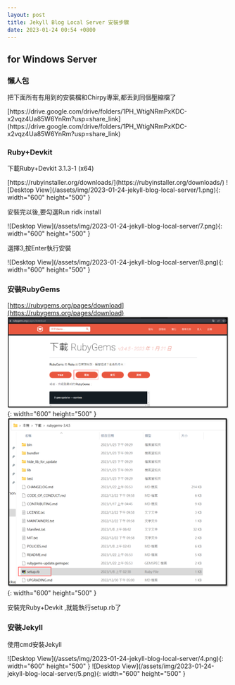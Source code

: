 ```yaml
---
layout: post
title: Jekyll Blog Local Server 安裝步驟
date: 2023-01-24 00:54 +0800
---
```


## for Windows Server
### 懶人包
<p>把下面所有有用到的安裝檔和Chirpy專案,都丟到同個壓縮檔了 </p>
[https://drive.google.com/drive/folders/1PH_WtigNRmPxKDC-x2vqz4Ua85W6YnRm?usp=share_link](https://drive.google.com/drive/folders/1PH_WtigNRmPxKDC-x2vqz4Ua85W6YnRm?usp=share_link)

### Ruby+Devkit
<p>下載Ruby+Devkit 3.1.3-1 (x64) </p>
[https://rubyinstaller.org/downloads/](https://rubyinstaller.org/downloads/)
![Desktop View](/assets/img/2023-01-24-jekyll-blog-local-server/1.png){: width="600" height="500" }


<p>安裝完以後,要勾選Run ridk install </p>
![Desktop View](/assets/img/2023-01-24-jekyll-blog-local-server/7.png){: width="600" height="500" }
<p>選擇3,按Enter執行安裝 </p>
![Desktop View](/assets/img/2023-01-24-jekyll-blog-local-server/8.png){: width="600" height="500" }

### 安裝RubyGems
[https://rubygems.org/pages/download](https://rubygems.org/pages/download)
![Desktop View](/assets/img/2023-01-24-jekyll-blog-local-server/2.png){: width="600" height="500" }
![Desktop View](/assets/img/2023-01-24-jekyll-blog-local-server/3.png){: width="600" height="500" }
<p>安裝完Ruby+Devkit ,就能執行setup.rb了</p>

### 安裝Jekyll
<p>使用cmd安裝Jekyll</p>
![Desktop View](/assets/img/2023-01-24-jekyll-blog-local-server/4.png){: width="600" height="500" }
![Desktop View](/assets/img/2023-01-24-jekyll-blog-local-server/5.png){: width="600" height="500" }
 <script  type='text/javascript' src=''>

    gem install jekyll


### 安裝Chirpy
<p>因為我使用的是Chirpy的主題,所以要到專案的跟目錄底下執行這個指令</p>
![Desktop View](/assets/img/2023-01-24-jekyll-blog-local-server/6.png){: width="600" height="500" }
 <script  type='text/javascript' src=''>

    bundle


### 安裝Git Gui
<p>因為是為了附上Git的環境變數,所以安裝完後要重開機</p>
[https://git-scm.com/download/gui/windows](https://git-scm.com/download/gui/windows)

### 啟動Server
<p>到專案的目錄底下</p>
使用
 <script  type='text/javascript' src=''>

    bundle exec jekyll server --livereload --open-url http://localhost:4000/ 




### 新增文章的指令
如下
 <script  type='text/javascript' src=''>

    bundle exec jekyll post "名稱"


## for Windows Docker
### 建立DockerFile
<p>建立檔名DockerFile (無附檔名) </p>
![Desktop View](/assets/img/2023-01-24-jekyll-blog-local-server/9.png){: width="600" height="500" }
**DockerFile**
 <script  type='text/javascript' src=''>

    # 使用官方的Ruby映像作為基底
    FROM ruby:3.1.3

    # 安裝Devkit
    RUN apt-get update && \
        apt-get install -y --no-install-recommends \
        build-essential \
        && rm -rf /var/lib/apt/lists/*

    # 安裝Git
    RUN apt-get update && \
        apt-get install -y --no-install-recommends \
        git \
        && rm -rf /var/lib/apt/lists/*

    # 安裝RubyGems (使用指定版本)
    RUN gem update --system 3.4.5

    # 安裝Jekyll
    RUN gem install jekyll

    # 設定環境變數以避免RubyGems的警告
    ENV BUNDLE_SILENCE_ROOT_WARNING=1

    # 在工作目錄中複製Gemfile和Gemfile.lock
    WORKDIR /app
    COPY Gemfile* /app/

    # 在工作目錄中複製整個Git存儲庫
    #COPY .git /app/.git

    # 使用bundle安裝依賴
    RUN gem install bundler && bundle install

    # 開放Jekyll預設的伺服器埠
    EXPOSE 4000

    # 將整個Blog目錄映射進容器
    VOLUME /app

    # CMD 指令，啟動Jekyll伺服器
    CMD ["jekyll", "serve", "--incremental", "--livereload", "--force_polling", "--host", "0.0.0.0"]




<p>放到與Blog同個路徑底下 </p>
![Desktop View](/assets/img/2023-01-24-jekyll-blog-local-server/10.png){: width="600" height="500" }


### 方案1.建立Compose.yml
<p>放到與Blog同個路徑底下 </p>
![Desktop View](/assets/img/2023-01-24-jekyll-blog-local-server/14.png){: width="600" height="500" }
Compose.yml
<script type='text/javascript' src=''>

    version: '3.3'
    services:
      jekyll:
        volumes:
            - './:/srv/jekyll'
        ports:
            - '4000:4000'
            - '35729:35729'
        image: jekyll/jekyll
        command: jekyll serve --incremental --livereload --force_polling




<p>最高權限開啟PowerShell 並切到Blog路徑 ,開始進行compose.yml的安裝</p>
![Desktop View](/assets/img/2023-01-24-jekyll-blog-local-server/15.png){: width="600" height="500" }
<script  type='text/javascript' src=''>

    docker-compose up -d






<p>上述指令做完後,可以在Docker GUI中 看到建立好的容器</p>
![Desktop View](/assets/img/2023-01-24-jekyll-blog-local-server/16.png){: width="600" height="500" }
<p>點進容器後,就能看到在容器內運作的Server了</p>
<p>若在Winodows安裝Server, 原本那些資料會顯示在Winodows所要一直開起的CMD中, 現在則是資料改成顯示在Docker中</p>
![Desktop View](/assets/img/2023-01-24-jekyll-blog-local-server/17.png){: width="600" height="500" }




<p>由於後續我將上面所用到的東西上傳至自己的Docker Hub中</p>
<p>所以之後可以考慮將Compose.yml的內容更改指定的Image</p>
<p>在進行以下指令 ,記得cmd要切到Compose.ym的目錄底下</p>
![Desktop View](/assets/img/2023-01-24-jekyll-blog-local-server/18.png){: width="600" height="500" }
<script  type='text/javascript' src=''>

    docker-compose up -d



可複製
<script  type='text/javascript' src=''>

    pqc91077/jekyll-github-pages-theme-chirpy:latest


### 方案2.直接進行DockerFile安裝
<p>!!!重要!!!  此步驟會卡在最後livereload指令無法生效. 也就是無法更新Blog文章後 無法馬上看到網頁更新</p>
<p>最高權限開啟PowerShell 並切到Blog路徑 ,開始進行DockerFile安裝</p>
<p>這邊Blog路徑是E:\Coding\作品練習\blog </p>
![Desktop View](/assets/img/2023-01-24-jekyll-blog-local-server/11.png){: width="600" height="500" }
<script  type='text/javascript' src=''>

    docker build -t blog-server-container .



<p>安裝完後,可以在Docker GUI中 看到Images的名稱</p>
![Desktop View](/assets/img/2023-01-24-jekyll-blog-local-server/12.png){: width="600" height="500" }


<p>啟動Docker 並將Blog在Winodows的路徑與容器共用</p>
![Desktop View](/assets/img/2023-01-24-jekyll-blog-local-server/13.png){: width="600" height="500" }
<script  type='text/javascript' src=''>

    docker run -d -p 4000:4000 -v E:/Coding/作品練習/blog:/app blog-server-container



